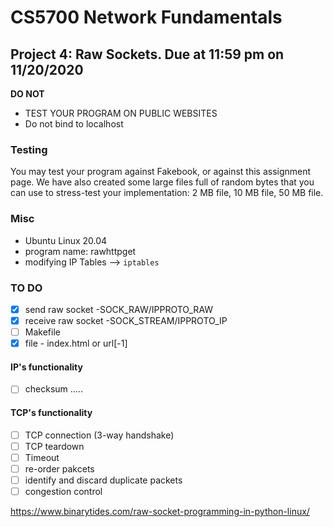 # CS5700 Network Fundamentals
## Project 4: Raw Sockets. Due at 11:59 pm on 11/20/2020


**DO NOT** 
- TEST YOUR PROGRAM ON PUBLIC WEBSITES
- Do not bind to localhost 

### Testing 
You may test your program against Fakebook, or against this assignment page. We have also created some large files full of random bytes that you can use to stress-test your implementation: 2 MB file, 10 MB file, 50 MB file.
### Misc
- Ubuntu Linux 20.04
- program name: rawhttpget
- modifying IP Tables --> `iptables`

### TO DO 
- [x] send raw socket -SOCK_RAW/IPPROTO_RAW
- [x] receive raw socket -SOCK_STREAM/IPPROTO_IP
- [ ] Makefile
- [x] file - index.html or url[-1]
#### IP's functionality 
  - [ ] checksum 
  .....
#### TCP's functionality
- [ ] TCP connection (3-way handshake)
- [ ] TCP teardown 
- [ ] Timeout
- [ ] re-order pakcets 
- [ ] identify and discard duplicate packets
- [ ] congestion control 

https://www.binarytides.com/raw-socket-programming-in-python-linux/
